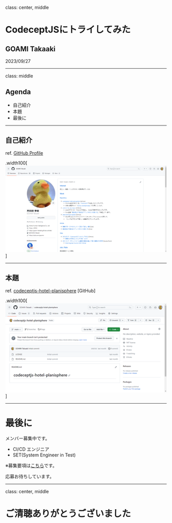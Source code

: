 class: center, middle

# CodeceptJSにトライしてみた

## GOAMI Takaaki

2023/09/27

---
class: middle

## Agenda

- 自己紹介
- 本題
- 最後に

---

## 自己紹介

ref. [GitHub Profile](https://github.com/GOAMI-Takaaki)

.width100[![自己紹介](./shared/GOAMI-Takaaki.png)]

---

## 本題

ref. [codeceptjs-hotel-planisphere](https://github.com/GOAMI-Takaaki/codeceptjs-hotel-planisphere) [GitHub]

.width100[![repo:codeceptjs-hotel-planisphere](./20230927-try-codeceptjs/codeceptjs-hotel-planisphere.png)]

---

# 最後に

メンバー募集中です。

- CI/CD エンジニア
- SET(System Engineer in Test)

※募集要項は[こちら](https://job.axol.jp/pm/c/works-hi/job/list)です。

応募お待ちしています。

---
class: center, middle

# ご清聴ありがとうございました
